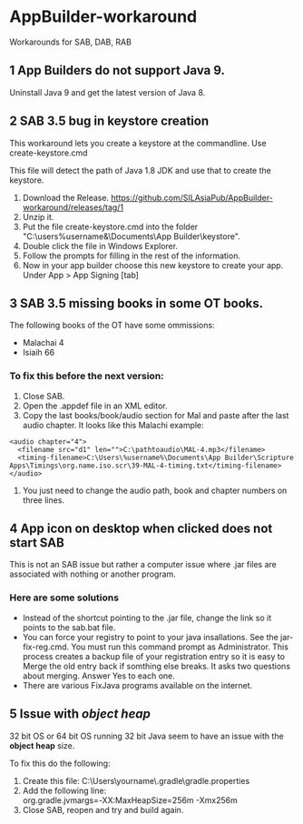 # AppBuilder-workaround
Workarounds for SAB, DAB, RAB

## 1 App Builders do not support Java 9.

Uninstall Java 9 and get the latest version of Java 8.

## 2 SAB 3.5 bug in keystore creation

This workaround lets you create a keystore at the commandline. Use create-keystore.cmd

This file will detect the path of Java 1.8 JDK and use that to create the keystore. 
1. Download the Release. https://github.com/SILAsiaPub/AppBuilder-workaround/releases/tag/1
2. Unzip it. 
3. Put the file create-keystore.cmd into the folder "C:\users\%username&\Documents\App Builder\keystore". 
4. Double click the file in Windows Explorer.
5. Follow the prompts for filling in the rest of the information.
6. Now in your app builder choose this new keystore to create your app. Under App > App Signing \[tab\]

## 3 SAB 3.5 missing books in some OT books.

The following books of the OT have some ommissions:

* Malachai 4
* Isiaih 66

### To fix this before the next version:


1. Close SAB.
1. Open the .appdef file in an XML editor.
1. Copy the last books/book/audio section for Mal and paste after the last audio chapter. It looks like this Malachi example:
  ```
  <audio chapter="4">
    <filename src="d1" len="">C:\pathtoaudio\MAL-4.mp3</filename>
    <timing-filename>C:\Users\%username%\Documents\App Builder\Scripture Apps\Timings\org.name.iso.scr\39-MAL-4-timing.txt</timing-filename>
  </audio>
  ```
1. You just need to change the audio path, book and chapter numbers on three lines.

## 4 App icon on desktop when clicked does not start SAB

This is not an SAB issue but rather a computer issue where .jar files are associated with nothing or another program.

### Here are some solutions

* Instead of the shortcut pointing to the .jar file, change the link so it points to the sab.bat file.
* You can force your registry to point to your java insallations. See the jar-fix-reg.cmd. You must run this command prompt as Administrator. This process creates a backup file of your registration entry so it is easy to Merge the old entry back if somthing else breaks. It asks two questions about merging. Answer Yes to each one.
* There are various FixJava programs available on the internet.

## 5 Issue with *object heap*

32 bit OS or 64 bit OS running 32 bit Java seem to have an issue with the **object heap** size. 

To fix this do the following:
1. Create this file: C:\\Users\\yourname\\.gradle\\gradle.properties
2. Add the following line:<br />
  org.gradle.jvmargs=-XX\:MaxHeapSize\=256m -Xmx256m
3. Close SAB, reopen and try and build again.
